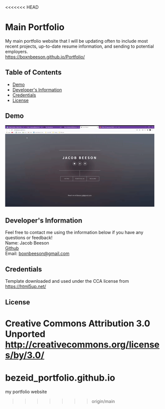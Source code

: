 <<<<<<< HEAD
# Main Portfolio
  My main portfolio website that I will be updating often to include most recent projects, up-to-date resume information, and sending to potential employers.
  <br>
  https://boxnbeeson.github.io/Portfolio/

  ## Table of Contents
  * [Demo](#demo)
  * [Developer's Information](#devInfo)
  * [Credentials](#credentials)
  * [License](#license)
  
  ## <a name="demo"></a>Demo
  ![](images/mainportfolio.gif)

  ## <a name="devInfo"></a>Developer's Information
  Feel free to contact me using the information below if you have any questions or feedback!
  <br>
  Name: Jacob Beeson
  <br>
  [Github](https://github.com/boxnbeeson)
  <br>
  Email: <boxnbeeson@gmail.com>

  ## <a name="credentials"></a>Credentials
  Template downloaded and used under the CCA license from https://html5up.net/
  ## <a name="license"></a>License
  Creative Commons Attribution 3.0 Unported
  <br>
  http://creativecommons.org/licenses/by/3.0/
=======
# bezeid_portfolio.github.io
my portfolio website
>>>>>>> origin/main
